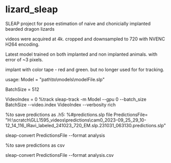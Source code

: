 # lizard_sleap
SLEAP project for pose estimation of naive and chonicially implanted bearded dragon lizards

videos were acquired at 4k. cropped and downsampled to 720 with NVENC H264 encoding.

Latest model trained on both implanted and non implanted animals. with error of ~3 pixels.

implant with color tape - red and green. but no longer used for for tracking.

usage:
Model = "path\to\models\modelFile.slp"

BatchSize = 512

VideoIndex = 0
%track
sleap-track -m Model --gpu 0 --batch_size BatchSize --video.index VideoIndex --verbosity rich


%to save predictions as .h5:
%#predictions.slp file
PredictionsFile= "H:\scratch\GLL1595_videos\predictions\cam0_2023-09_25_29_10-12_14_116_IRavi_labeled_241023_720_EM.slp.231031_063130.predictions.slp" 

sleap-convert PredictionsFile --format analysis

%to save predictions as csv

sleap-convert PredictionsFile --format analysis.csv
